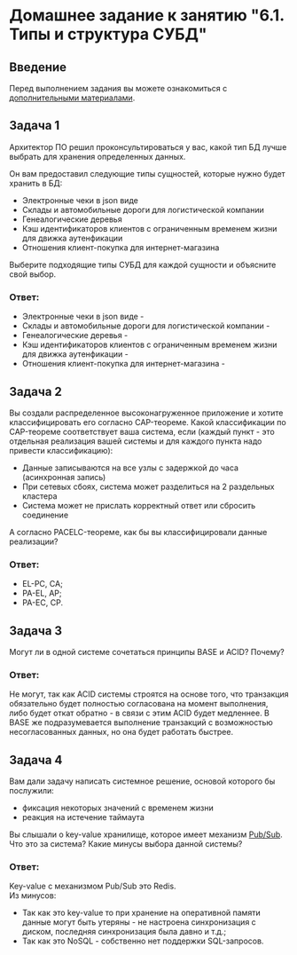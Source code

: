 # Домашнее задание к занятию "6.1. Типы и структура СУБД"

## Введение

Перед выполнением задания вы можете ознакомиться с 
[дополнительными материалами](https://github.com/netology-code/virt-homeworks/tree/master/additional/README.md).

## Задача 1

Архитектор ПО решил проконсультироваться у вас, какой тип БД 
лучше выбрать для хранения определенных данных.

Он вам предоставил следующие типы сущностей, которые нужно будет хранить в БД:

- Электронные чеки в json виде
- Склады и автомобильные дороги для логистической компании
- Генеалогические деревья
- Кэш идентификаторов клиентов с ограниченным временем жизни для движка аутенфикации
- Отношения клиент-покупка для интернет-магазина

Выберите подходящие типы СУБД для каждой сущности и объясните свой выбор.  

### Ответ:  

- Электронные чеки в json виде - 
- Склады и автомобильные дороги для логистической компании - 
- Генеалогические деревья - 
- Кэш идентификаторов клиентов с ограниченным временем жизни для движка аутенфикации - 
- Отношения клиент-покупка для интернет-магазина - 

## Задача 2

Вы создали распределенное высоконагруженное приложение и хотите классифицировать его согласно 
CAP-теореме. Какой классификации по CAP-теореме соответствует ваша система, если 
(каждый пункт - это отдельная реализация вашей системы и для каждого пункта надо привести классификацию):

- Данные записываются на все узлы с задержкой до часа (асинхронная запись)
- При сетевых сбоях, система может разделиться на 2 раздельных кластера
- Система может не прислать корректный ответ или сбросить соединение

А согласно PACELC-теореме, как бы вы классифицировали данные реализации?  

### Ответ:  

- EL-PC, CA;
- PA-EL, AP;
- PA-EC, CP.

## Задача 3

Могут ли в одной системе сочетаться принципы BASE и ACID? Почему?  

### Ответ:  

Не могут, так как ACID системы строятся на основе того, что транзакция обязательно будет полностью согласована на момент выполнения, либо будет откат обратно - в связи с этим ACID будет медленнее. В BASE же подразумевается выполнение транзакций с возможностью несогласованных данных, но она будет работать быстрее.

## Задача 4

Вам дали задачу написать системное решение, основой которого бы послужили:

- фиксация некоторых значений с временем жизни
- реакция на истечение таймаута

Вы слышали о key-value хранилище, которое имеет механизм [Pub/Sub](https://habr.com/ru/post/278237/). 
Что это за система? Какие минусы выбора данной системы?  

### Ответ:  

Key-value с механизмом Pub/Sub это Redis.  
Из минусов:  
- Так как это key-value то при хранение на оперативной памяти данные могут быть утеряны - не настроена синхронизация с диском, последняя синхронизация была давно и т.д.;
- Так как это NoSQL - собственно нет поддержки SQL-запросов.
